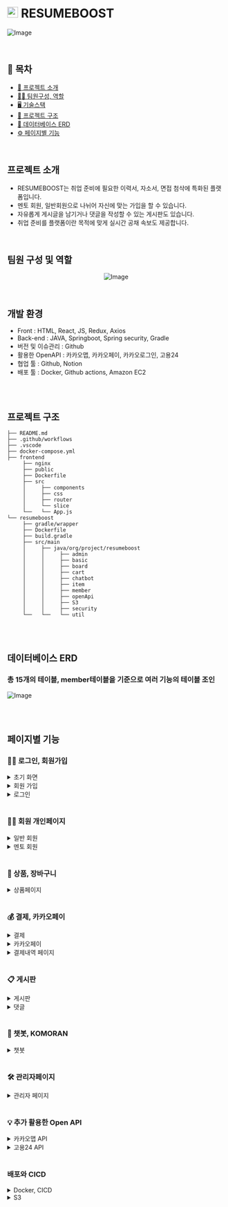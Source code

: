 #  <img src="frontend/public/favicon2.ico" width="25px">  RESUMEBOOST

![Image](https://github.com/user-attachments/assets/e4bcc848-5ce9-4859-97a4-7d890e75a035)



<br>

## 📌 목차

+ [🔎  프로젝트 소개](#프로젝트-소개)
+ [👨‍💼  팀원구성, 역할](#팀원-구성-및-역할)
+ [🖥  기술스택](#개발-환경)
+ [📄  프로젝트 구조](#프로젝트-구조)
+ [📄  데이터베이스 ERD](#데이터베이스-ERD)
+ [⚙  페이지별 기능](#페이지별-기능)
<br>

## 프로젝트 소개

- RESUMEBOOST는 취업 준비에 필요한 이력서, 자소서, 면접 첨삭에 특화된 플랫폼입니다.
- 멘토 회원, 일반회원으로 나뉘어 자신에 맞는 가입을 할 수 있습니다.
- 자유롭게 게시글을 남기거나 댓글을 작성할 수 있는 게시판도 있습니다.
- 취업 준비를 플랫폼이란 목적에 맞게 실시간 공채 속보도 제공합니다.

<br>

## 팀원 구성 및 역할

<div align="center">

![Image](https://github.com/user-attachments/assets/cea7f7e5-d6a1-4b9f-83f4-cd2a72943448)

</div>

<br>

## 개발 환경

- Front : HTML, React, JS, Redux, Axios
- Back-end : JAVA, Springboot, Spring security, Gradle
- 버전 및 이슈관리 : Github
- 활용한 OpenAPI : 카카오맵, 카카오페이, 카카오로그인, 고용24
- 협업 툴 : Github, Notion
- 배포 툴 : Docker, Github actions, Amazon EC2
<br>



<br>

## 프로젝트 구조

```
├── README.md
├── .github/workflows
├── .vscode
├── docker-compose.yml
├── frontend
     ├── nginx
     ├── public
     ├── Dockerfile
     ├── src
     │     ├── components
     │     ├── css
     │     ├── router
     │     └── slice
     └──   └── App.js
└── resumeboost
     ├── gradle/wrapper
     ├── Dockerfile
     ├── build.gradle
     ├── src/main
     │     ├── java/org/project/resumeboost
     │     │     ├── admin
     │     │     ├── basic
     │     │     ├── board
     │     │     ├── cart
     │     │     ├── chatbot
     │     │     ├── item
     │     │     ├── member
     │     │     ├── openApi
     │     │     ├── S3
     │     │     ├── security
     └──   └──   └── util
```

<br>

<br>

## 데이터베이스 ERD
### 총 15개의 테이블, member테이블을 기준으로 여러 기능의 테이블 조인
![Image](https://github.com/user-attachments/assets/5360e9e5-3886-46c2-8c36-1677e2e90391)

<br>
<br>

## 페이지별 기능

### 🙎‍♂️ 로그인, 회원가입

<details>
<summary>초기 화면</summary>

<br>
  
- 플랫폼 접속 초기화면으로 목적에 맞게 회원가입할 수 있습니다.
- 비로그인시 메인페이지와 커뮤니티를 볼 수 있습니다.

![Image](https://github.com/user-attachments/assets/44f948eb-2a0a-4f02-b08a-cdf14916c3fc)

</details>

<details>
<summary>회원 가입</summary>

<br>
    
- 일반회원과 멘토회원을 선택해 가입할 수 있습니다.
- 이메일 주소를 입력하면 입력창에서 바로 유효성 검사가 진행되고 통과하지 못한 경우 경고 문구가 입력창 하단에 표시됩니다.
- 이메일 주소의 형식이 유효하지 않거나 이미 가입된 이메일일 경우 입력창 하단에 경고 문구가 나타납니다.
- 닉네임과 전화번호 또한 중복확인과 유효성검사 후 입력창 하단에 경고 문구가 나타납니다.
- 작성이 완료된 후, 유효성 검사가 통과된 경우 다음 회원가입 버튼이 활성화되며, 버튼을 클릭하면 로그인페이지로 이동합니다.

![Image](https://github.com/user-attachments/assets/058a5747-18f6-4e72-b892-6d8c0bd1ac90)

</details>

<details>
<summary>로그인</summary>

<br>
   
- 이메일과 비밀번호를 입력한 후 DB에서 회원 존재여부를 확인 후 로그인이 진행됩니다.
- 카카오 소셜로그인으로 로그인할 시 처음 로그인한 경우라면 회원정보 추가작성 페이지로 이동하고, 아닐 시 바로 로그인이 진행됩니다.
- 일반로그인과 카카오로그인 모두 JWT를 발급 후 React 쿠키에 저장해 로그인상태와 사용자 인증을 합니다.
- 로그인을 한 후 메인페이지로 이동합니다.


![Image](https://github.com/user-attachments/assets/3f4b2681-8be0-491e-b2ff-7237b1da18f1)

</details>

<br>

### 🙎‍♂️ 회원 개인페이지

<details>
<summary>일반 회원</summary>

<br>
  
- 자신의 정보를 확인할 수 있고, 수정 및 프로필 이미지 추가,변경을 할 수 있습니다.
- 나의 게시글,댓글,리뷰를 볼 수 있고 구매한 상품내역을 확인할 수 있습니다.
- 각각 컴포넌트를 만들어 관리되고, 왼쪽에 li를 클릭 시 렌더링 되도록 useEfect를 활용해 구현했습니다.

![Image](https://github.com/user-attachments/assets/c8320f43-79cf-4059-a570-d16451d73cae)

</details>

<details>
<summary>멘토 회원</summary>

<br>
  
- 일반 회원과 마찬가지로 개인정보를 수정할 수 있습니다.
- 멘토 회원은 구매내역 대신 내가 등록한 상품과 상품등록을 확인할 수 있습니다.

![Image](https://github.com/user-attachments/assets/f90a1582-fabb-4d90-8794-9ddda0665d6e)

</details>

<br>

### 🛒 상품, 장바구니

<details>
<summary>상품페이지</summary>

<br>
   
- 멘토회원이 등록한 상품을 볼 수 있으며 가격과 카테고리를 확인할 수 있습니다.
- 원하는 상품을 장바구니에 담을 수 있고, 장바구니에 담을 시 데이터베이스에 장바구니정보를 저장합니다.
- Redux slice를 이용해 백엔드 서버에서 장바구니 정보를 가져오고 아이템 선택,전체삭제를 할 수 있습니다.

![Image](https://github.com/user-attachments/assets/fef0e087-9542-4f1c-8555-6e689f9df0d5)

</details>
<br>

### 💰 결제, 카카오페이

<details>
<summary>결제</summary>

<br>
   
- 결제페이지는 총 3단계로 나뉘어 있으며, 각 단계별 컴포넌트로 구분하여 관리했습니다.
- useState로 단계별 상태를 관리해 각 단계로 이동할 수 있고, 주문자의 정보확인, 결제방법 선택, 결제완료로 구분됩니다.
- 결제정보는 데이터베이스에 저장되며, 결제 성공 시 장바구니 데이터와, 장바구니 Slice 아이템이 삭제됩니다.

![Image](https://github.com/user-attachments/assets/d996af72-08a5-4d9f-aea6-fbe6f6cac506)

</details>

<details>
<summary>카카오페이</summary>

<br>
   
- 2단계에서 카카오페이를 선택할 시 카카오페이 API에서 제공하는 결제페이지로 이동한 후, 모바일로 결제를 진행합니다.
- 결제방법이 카카오페이로 데이터베이스에 저장되며, 마찬가지로 장바구니 데이터를 삭제합니다.

![Image](https://github.com/user-attachments/assets/911dce44-bf79-42f2-a2dd-b4e2816fc498)

</details>

<details>
<summary>결제내역 페이지</summary>

<br>
   
- 결제내역 페이지에서는 결제한 목록들을 볼 수 있고, 결제 수단별, 시간별 정렬기능을 구현했습니다.
<br>
- 밑에 영상은 결제 기능의 풀영상입니다. 

![Image](https://github.com/user-attachments/assets/2021c2ce-a856-44ae-8396-56c730f2b97b)

</details>

<br>

### 📋 게시판

<details>
<summary>게시판</summary>

<br>
   
- 왼쪽 프로필 영역은 로그인시 저장된 쿠키를 가져와서 로그인 상태를 구분해 구현했습니다.
- 게시글 목록은 페이지으로 구현되어있습니다.
- 모든 회원이 작성한 게시글을 볼 수 있으며, 작성된 글의 카테고리별 정렬기능을 통해 볼 수 있습니다.
- 게시글 수정과 삭제는 내가 작성한 글만 가능하고, 게시글 작성 시 카테고리 선택을 모달창 형식으로 나타내 모달창의 상태를 useState로 관리합니다.

<br>
- 게시글 작성
  
![Image](https://github.com/user-attachments/assets/7a44d0d6-e201-4fa2-abbd-fb89a5b5da9b)

<br>
- 게시글 열람

![Image](https://github.com/user-attachments/assets/40e0e84e-4074-476e-96c5-8a1f71d05b3c)

</details>

<details>
<summary>댓글</summary>

<br>
   
- 게시판과 마찬가지로 댓글의 수정,삭제도 본인의 글만 가능합니다.
- 댓글 목록을 페이징으로 구현하여 사용자가 보기 편리하게 구현했습니다.

![Image](https://github.com/user-attachments/assets/c043590e-1bf2-4ad2-8cc1-796553f53b6d)

</details>
<br>

### 🤖 챗봇, KOMORAN

<details>
<summary>챗봇</summary>

<br>
   
- 코모란 형태소 분석기를 활용하여 사용자가 검색한 키워드를 확인 후 데이터를 제공합니다.
- 일반 페이지의 레이아웃 위에 나타납니다.

![Image](https://github.com/user-attachments/assets/34204640-6cdf-458a-a439-2ddc387108cf)

</details>
<br>

### 🛠️ 관리자페이지

<details>
<summary>관리자 페이지</summary>

<br>

- 일반 페이지와 구분되도록 레이아웃을 변경해 헤더대신 왼쪽 메뉴바가 나타납니다
- 관리자 페이지는 회원,상품,결제 등 항목별로 페이지로 나뉘고 왼쪽에 메뉴를 클릭 시 각 페이지가 렌더링됩니다.
- 각 페이지는 목록이 페이징으로 구현되었고, 기본적인 CRUD가 전부 가능합니다.

![Image](https://github.com/user-attachments/assets/d8d19f7f-cce5-489d-aafc-d642150a486e)

</details>
<br>

### 💡 추가 활용한 Open API

<details>
<summary>카카오맵 API</summary>

<br>
   
- 고객센터 페이지를 만들어 회사위치와 전화번호를 확인할 수 있고 지도와 마커를 구현했습니다.

![Image](https://github.com/user-attachments/assets/c5d1ec7a-f7b5-45d5-be6f-7a2b73f1db4a)

</details>

<details>
<summary>고용24 API</summary>

<br>
   
- 고용24 API를 이용해 공채속보 데이터를 가져오고, xml형식의 데이터를 xmlMapper를 통해 json으로 변환 후 React 프론트 페이지에서 공채속보를 열람할 수 있습니다.

![Image](https://github.com/user-attachments/assets/651f77a1-fdef-4274-83ac-9eeadd24a0c6)

</details>
<br>

### 배포와 CICD

<details>
<summary>Docker, CICD</summary>

<br>
   
- 프론트, 백엔드 개발환경이 달라 DockerFile을 따로 작성 후 image를 만들고 배포합니다.
- 배포된 image는 EC2에서 pull해서 실행합니다.
- image를 빌드하고 배포하는 과정을 github actions를 통해 자동화합니다.

<img src="https://github.com/user-attachments/assets/2e84381b-7850-4c89-be8c-9dd7f32b8d04" width="400px">
<br>

- github actions를 통해 배포되는 영상입니다.

![Image](https://github.com/user-attachments/assets/a174ad93-07d1-4061-9936-5cd953429a0c)
  
</details>

<details>
<summary>S3</summary>

<br>
   
- 프로젝트 진행 중 필요한 이미지나 프로필 수정, 게시글 이미지 첨부를 할 시 이미지의 관리가 용이하며 보안이 좋은 S3를 사용해 파일 수정, 삭제를 합니다.
- 프론트에서 파일 입력 필드를 통해 백엔드 서버로 이미지를 전송하게 되면 백엔드에서 만든 S3Service와 S3Config 클래스를 통해 S3에 파일을 저장합니다.

![Image](https://github.com/user-attachments/assets/97cb4f40-b592-4d92-9ba5-0383e74098ad)

</details>
